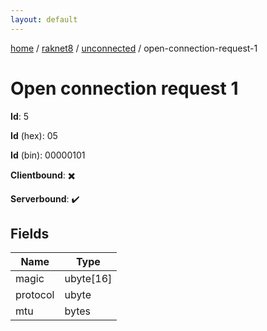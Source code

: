 ```yaml
---
layout: default
---
```


[home](/)  /  [raknet8](/protocol/raknet8)  /  [unconnected](/protocol/raknet8/unconnected)  /  open-connection-request-1

# Open connection request  1

**Id**: 5

**Id** (hex): 05

**Id** (bin): 00000101

**Clientbound**: ✖️

**Serverbound**: ✔️

## Fields

Name | Type
---|---
magic | ubyte[16]
protocol | ubyte
mtu | bytes

